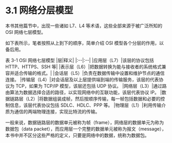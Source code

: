 # 3.1 网络分层模型

本书其他篇节中，出现一些诸如 L7、L4 等术语，这些全部来源于被广泛所知的 OSI 网络七层模型。

如下表所示，笔者按照从上到下的顺序，简单介绍 OSI 模型各个分层的作用，以备后用。

表 3-1 OSI 网络七层模型
|层|释义|
|:--|:--|
|应用层（L7）|该层的协议包括 HTTP、HTTPS、SSH 等|
|表示层（L6）|把数据转换为能与接收者的系统格式兼容并适合传输的格式。|
|会话层（L5）|负责在数据传输中设置和维护节点的通信连接。
|传输层（L4）|对会话层及以上层提供端到端的传输服务，该层的代表协议为 TCP，如果为 TCP/IP 模型，该层还包括 UDP 协议。
|网络层（L3）|通过路由算法为数据选择合适的路径，以实现网络中的互联功能，该层代表协议 IP。
|数据链路层（L2）|将数据组装成帧，然后按顺序传输，每一帧包括数据和必要的控制信息，该层代表协议包括 SDLC、HDLC、PPP 等。
|物理层（L1）|利用传输介质为通信的两端物理连接，实现比特流的传输。

一般来说，数据链路层的数据单元被称为帧（frame），网络层的数据单元为称为数据包（data packet），而应用层一个完整的数据单元被称为报文（message），本书中并不区分这些严格的定义，只要是网络中的数据，统称为数据包。

